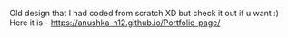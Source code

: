 Old design that I had coded from scratch XD
but check it out if u want :) Here it is -
https://anushka-n12.github.io/Portfolio-page/
